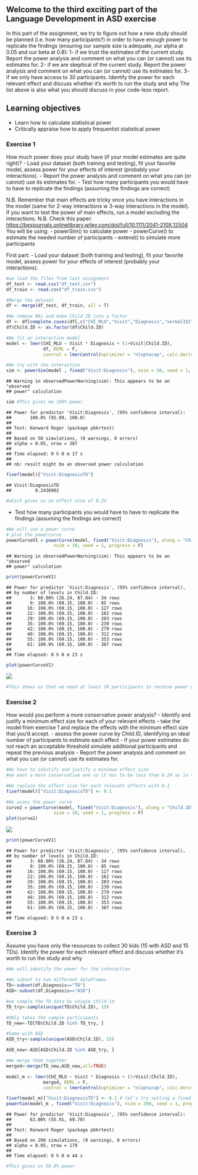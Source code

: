 Welcome to the third exciting part of the Language Development in ASD exercise
------------------------------------------------------------------------------

In this part of the assignment, we try to figure out how a new study
should be planned (i.e. how many participants?) in order to have enough
power to replicate the findings (ensuring our sample size is adequate,
our alpha at 0.05 and our beta at 0.8): 1- if we trust the estimates of
the current study. Report the power analysis and comment on what you can
(or cannot) use its estimates for. 2- if we are skeptical of the current
study. Report the power analysis and comment on what you can (or cannot)
use its estimates for. 3- if we only have access to 30 participants.
Identify the power for each relevant effect and discuss whether it’s
worth to run the study and why The list above is also what you should
discuss in your code-less report.

Learning objectives
-------------------

-   Learn how to calculate statistical power
-   Critically appraise how to apply frequentist statistical power

### Exercise 1

How much power does your study have (if your model estimates are quite
right)? - Load your dataset (both training and testing), fit your
favorite model, assess power for your effects of interest (probably your
interactions). - Report the power analysis and comment on what you can
(or cannot) use its estimates for. - Test how many participants you
would have to have to replicate the findings (assuming the findings are
correct)

N.B. Remember that main effects are tricky once you have interactions in
the model (same for 2-way interactions w 3-way interactions in the
model). If you want to test the power of main effects, run a model
excluding the interactions. N.B. Check this paper:
<a href="https://besjournals.onlinelibrary.wiley.com/doi/full/10.1111/2041-210X.12504" class="uri">https://besjournals.onlinelibrary.wiley.com/doi/full/10.1111/2041-210X.12504</a>
You will be using: - powerSim() to calculate power - powerCurve() to
estimate the needed number of participants - extend() to simulate more
participants

First part: - Load your dataset (both training and testing), fit your
favorite model, assess power for your effects of interest (probably your
interactions).

``` r
#we load the files from last assignment
df_test <- read.csv("df_test.csv")
df_train <- read.csv("df_train.csv")

#Merge the dataset
df <- merge(df_test, df_train, all = T) 

#We remove NAs and make Child ID into a factor
df <- df[complete.cases(df[,c("CHI_MLU","Visit","Diagnosis","verbalIQ1","Child.ID")]),]
df$Child.ID <- as.factor(df$Child.ID)

#We fit an interaction model
model <- lmer(CHI_MLU ~ Visit * Diagnosis + (1+Visit|Child.ID),
              df, REML = F,
              control = lmerControl(optimizer = "nloptwrap", calc.derivs = FALSE)) #optimizer should be relevant

#We try with the interaction
sim <- powerSim(model , fixed("Visit:Diagnosis"), nsim = 50, seed = 1, progress = F)
```

    ## Warning in observedPowerWarning(sim): This appears to be an "observed
    ## power" calculation

``` r
sim #This gives me 100% power
```

    ## Power for predictor 'Visit:Diagnosis', (95% confidence interval):
    ##       100.0% (92.89, 100.0)
    ## 
    ## Test: Kenward Roger (package pbkrtest)
    ## 
    ## Based on 50 simulations, (0 warnings, 0 errors)
    ## alpha = 0.05, nrow = 387
    ## 
    ## Time elapsed: 0 h 0 m 17 s
    ## 
    ## nb: result might be an observed power calculation

``` r
fixef(model)["Visit:DiagnosisTD"]
```

    ## Visit:DiagnosisTD 
    ##         0.2436902

``` r
#which gives us an effect size of 0.24
```

-   Test how many participants you would have to have to replicate the
    findings (assuming the findings are correct)

``` r
#We will use a power curve
# plot the powercurve
powerCurveV1 = powerCurve(model, fixed("Visit:Diagnosis"), along = "Child.ID", 
                  nsim = 10, seed = 1, progress = F)
```

    ## Warning in observedPowerWarning(sim): This appears to be an "observed
    ## power" calculation

``` r
print(powerCurveV1)
```

    ## Power for predictor 'Visit:Diagnosis', (95% confidence interval),
    ## by number of levels in Child.ID:
    ##       3: 60.00% (26.24, 87.84) - 34 rows
    ##       9: 100.0% (69.15, 100.0) - 85 rows
    ##      16: 100.0% (69.15, 100.0) - 127 rows
    ##      22: 100.0% (69.15, 100.0) - 162 rows
    ##      29: 100.0% (69.15, 100.0) - 203 rows
    ##      35: 100.0% (69.15, 100.0) - 239 rows
    ##      42: 100.0% (69.15, 100.0) - 279 rows
    ##      48: 100.0% (69.15, 100.0) - 312 rows
    ##      55: 100.0% (69.15, 100.0) - 353 rows
    ##      61: 100.0% (69.15, 100.0) - 387 rows
    ## 
    ## Time elapsed: 0 h 0 m 23 s

``` r
plot(powerCurveV1)
```

![](A2_P3_LanguageASD_power_instructions1_files/figure-markdown_github/unnamed-chunk-2-1.png)

``` r
#This shows us that we need at least 10 participants to receive power over 80%
```

### Exercise 2

How would you perform a more conservative power analysis? - Identify and
justify a minimum effect size for each of your relevant effects - take
the model from exercise 1 and replace the effects with the minimum
effect size that you’d accept. - assess the power curve by Child.ID,
identifying an ideal number of participants to estimate each effect - if
your power estimates do not reach an acceptable threshold simulate
additional participants and repeat the previous analysis - Report the
power analysis and comment on what you can (or cannot) use its estimates
for.

``` r
#We have to identify and justify a minimum effect size 
#we want a more conservative one so it has to be less than 0.24 as in the exercise above. 

#We replace the effect size for each relevant effects with 0.1
fixef(model)["Visit:DiagnosisTD"] <- 0.1 

#We asses the power curve
curve2 = powerCurve(model, fixed("Visit:Diagnosis"), along = "Child.ID", 
                  nsim = 10, seed = 1, progress = F)
plot(curve2)
```

![](A2_P3_LanguageASD_power_instructions1_files/figure-markdown_github/unnamed-chunk-3-1.png)

``` r
print(powerCurveV1)
```

    ## Power for predictor 'Visit:Diagnosis', (95% confidence interval),
    ## by number of levels in Child.ID:
    ##       3: 60.00% (26.24, 87.84) - 34 rows
    ##       9: 100.0% (69.15, 100.0) - 85 rows
    ##      16: 100.0% (69.15, 100.0) - 127 rows
    ##      22: 100.0% (69.15, 100.0) - 162 rows
    ##      29: 100.0% (69.15, 100.0) - 203 rows
    ##      35: 100.0% (69.15, 100.0) - 239 rows
    ##      42: 100.0% (69.15, 100.0) - 279 rows
    ##      48: 100.0% (69.15, 100.0) - 312 rows
    ##      55: 100.0% (69.15, 100.0) - 353 rows
    ##      61: 100.0% (69.15, 100.0) - 387 rows
    ## 
    ## Time elapsed: 0 h 0 m 23 s

### Exercise 3

Assume you have only the resources to collect 30 kids (15 with ASD and
15 TDs). Identify the power for each relevant effect and discuss whether
it’s worth to run the study and why

``` r
#We will identify the power for the interaction

#We subset to two different dataframes
TD<-subset(df,Diagnosis=="TD")
ASD<-subset(df,Diagnosis=="ASD")

#we sample the TD data by uniqie child id
TD_try<-sample(unique(TD$Child.ID), 15) 

#ONly takes the sample participants
TD_new<-TD[TD$Child.ID %in% TD_try, ]

#Same with ASD
ASD_try<-sample(unique(ASD$Child.ID), 15) 

ASD_new<-ASD[ASD$Child.ID %in% ASD_try, ]

#We merge them together
merged<-merge(TD_new,ASD_new,all=TRUE)

model_m <- lmer(CHI_MLU ~ Visit * Diagnosis + (1+Visit|Child.ID),
              merged, REML = F,
              control = lmerControl(optimizer = "nloptwrap", calc.derivs = FALSE)) #optimizer

fixef(model_m)["Visit:DiagnosisTD"] <- 0.1 # let's try setting a fixed ef
powerSim(model_m , fixed("Visit:Diagnosis"), nsim = 200, seed = 1, progress = F)
```

    ## Power for predictor 'Visit:Diagnosis', (95% confidence interval):
    ##       63.00% (55.91, 69.70)
    ## 
    ## Test: Kenward Roger (package pbkrtest)
    ## 
    ## Based on 200 simulations, (0 warnings, 0 errors)
    ## alpha = 0.05, nrow = 179
    ## 
    ## Time elapsed: 0 h 0 m 44 s

``` r
#This gives us 58.8% power
```
